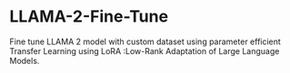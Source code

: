 # LLAMA-2-Fine-Tune
Fine tune LLAMA 2 model with custom dataset using parameter efficient Transfer Learning  using LoRA :Low-Rank Adaptation of Large Language Models.
